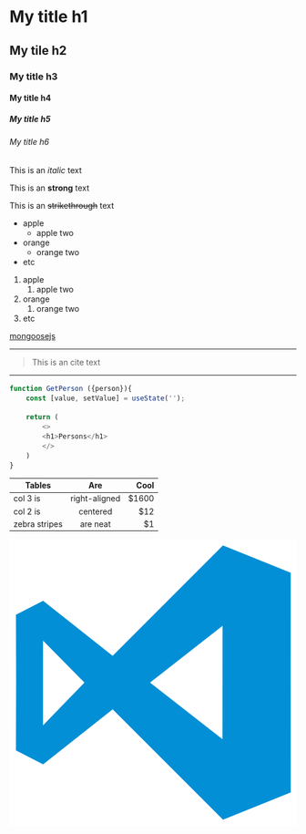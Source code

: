 <!-- Headings -->
# My title h1
## My tile h2
### My title h3
#### My title h4
##### My title h5
###### My title h6

<!-- Type of text -->

This is an *italic* text

This is an **strong** text

This is an ~~strikethrough~~ text

<!-- UL -->
* apple
    * apple two
* orange
    * orange two
* etc

<!-- OL -->
1. apple
    1. apple two
2. orange 
    1. orange two
3. etc

<!-- Link -->
[mongoosejs](https://mongoosejs.com/ "Mongoose Documentation")

<!-- hr line -->

---

<!-- cite -->

>This is an cite text

<!-- other hr line -->

___

<!-- code program -->

```javascript
function GetPerson ({person}){
    const [value, setValue] = useState('');

    return (
        <>
        <h1>Persons</h1>
        </>
    )
}
```

<!-- create tables-->

|Tables        | Are           | Cool  |
|------------- |:-------------:|------:|
|col 3 is      | right-aligned | $1600 |
|col 2 is      | centered      |   $12 |
| zebra stripes| are neat      |    $1 |

<!-- images -->

![VSCode](../asset/VS-Code.png)